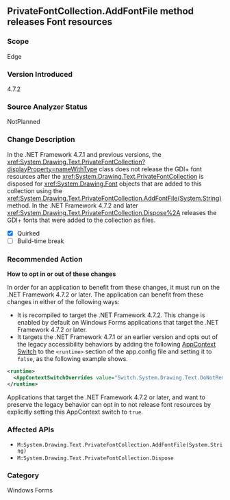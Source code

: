 ## PrivateFontCollection.AddFontFile method releases Font resources

### Scope
Edge

### Version Introduced
4.7.2

### Source Analyzer Status
NotPlanned

### Change Description
In the .NET Framework 4.7.1 and previous versions, the <xref:System.Drawing.Text.PrivateFontCollection?displayProperty=nameWithType> class does not release the GDI+ font resources after the <xref:System.Drawing.Text.PrivateFontCollection> is disposed for <xref:System.Drawing.Font> objects that are added to this collection using the <xref:System.Drawing.Text.PrivateFontCollection.AddFontFile(System.String)> method.
In the .NET Framework 4.7.2 and later <xref:System.Drawing.Text.PrivateFontCollection.Dispose%2A> releases the GDI+ fonts that were added to the collection as files.

- [X] Quirked 
- [ ] Build-time break

### Recommended Action
__How to opt in or out of these changes__

In order for an application to benefit from these changes, it must run on the .NET Framework 4.7.2 or later. The application can benefit from these changes in either of the following ways:

- It is recompiled to target the .NET Framework 4.7.2. This change is enabled by default on Windows Forms applications that target the .NET Framework 4.7.2 or later.
- It targets the .NET Framework 4.7.1 or an earlier version and opts out of the legacy accessibility behaviors by adding the following [AppContext Switch](https://docs.microsoft.com/dotnet/framework/configure-apps/file-schema/runtime/appcontextswitchoverrides-element) to the `<runtime>` section of the app.config file and setting it to `false`, as the following example shows.


```xml
<runtime>
  <AppContextSwitchOverrides value="Switch.System.Drawing.Text.DoNotRemoveGdiFontsResourcesFromFontCollection=false"/>
</runtime>
``` 

Applications that target the .NET Framework 4.7.2 or later, and want to preserve the legacy behavior can opt in to not release font resources by explicitly setting this AppContext switch to `true`. 


### Affected APIs
* `M:System.Drawing.Text.PrivateFontCollection.AddFontFile(System.String)`
* `M:System.Drawing.Text.PrivateFontCollection.Dispose`

### Category
Windows Forms


<!--
    ### 126279 
-->


